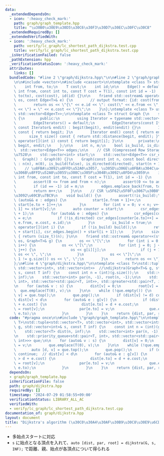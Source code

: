 ```yaml
---
data:
  _extendedDependsOn:
  - icon: ':heavy_check_mark:'
    path: graph/graph_template.hpp
    title: "\u30B0\u30E9\u30D5\u30C6\u30F3\u30D7\u30EC\u30FC\u30C8"
  _extendedRequiredBy: []
  _extendedVerifiedWith:
  - icon: ':heavy_check_mark:'
    path: verify/lc_graph/lc_shortest_path_dijkstra.test.cpp
    title: verify/lc_graph/lc_shortest_path_dijkstra.test.cpp
  _isVerificationFailed: false
  _pathExtension: hpp
  _verificationStatusIcon: ':heavy_check_mark:'
  attributes:
    links: []
  bundledCode: "#line 2 \"graph/dijkstra.hpp\"\n\n#line 2 \"graph/graph_template.hpp\"\
    \n\n#include <vector>\n#include <cassert>\n\ntemplate <class T> struct Edge {\n\
    \    int from, to;\n    T cost;\n    int id;\n\n    Edge() = default;\n    Edge(const\
    \ int from, const int to, const T cost = T(1), const int id = -1) : from(from),\
    \ to(to), cost(cost), id(id) {}\n\n    friend std::ostream& operator<<(std::ostream&\
    \ os, const Edge<T>& e) {\n        // output format: {id: cost(from, to) = cost}\n\
    \        return os << \"{\" << e.id << \": cost(\" << e.from << \", \" << e.to\
    \ << \") = \" << e.cost << \"}\";\n    }\n};\ntemplate <class T> using Edges =\
    \ std::vector<Edge<T>>;\n\ntemplate <class T> struct Graph {\n    struct EdgeIterators\
    \ {\n       public:\n        using Iterator = typename std::vector<Edge<T>>::iterator;\n\
    \        EdgeIterators() = default;\n        EdgeIterators(const Iterator& begit,\
    \ const Iterator& endit) : begit(begit), endit(endit) {}\n        Iterator begin()\
    \ const { return begit; }\n        Iterator end() const { return endit; }\n  \
    \      size_t size() const { return std::distance(begit, endit); }\n        Edge<T>&\
    \ operator[](int i) const { return begit[i]; }\n\n       private:\n        Iterator\
    \ begit, endit;\n    };\n\n    int n, m;\n    bool is_build, is_directed;\n  \
    \  std::vector<Edge<T>> edges;\n\n    // CSR (Compressed Row Storage) \u5F62\u5F0F\
    \u7528\n    std::vector<int> start;\n    std::vector<Edge<T>> csr_edges;\n\n \
    \   Graph() : Graph(0) {}\n    Graph(const int n, const bool directed = false)\
    \ : n(n), m(0), is_build(false), is_directed(directed), start(n + 1, 0) {}\n\n\
    \    // \u8FBA\u3092\u8FFD\u52A0\u3057, \u305D\u306E\u8FBA\u304C\u4F55\u756A\u76EE\
    \u306B\u8FFD\u52A0\u3055\u308C\u305F\u304B\u3092\u8FD4\u3059\n    int add_edge(const\
    \ int from, const int to, const T cost = T(1), int id = -1) {\n        assert(!is_build);\n\
    \        assert(0 <= from and from < n);\n        assert(0 <= to and to < n);\n\
    \        if (id == -1) id = m;\n        edges.emplace_back(from, to, cost, id);\n\
    \        return m++;\n    }\n\n    // CSR \u5F62\u5F0F\u3067\u30B0\u30E9\u30D5\
    \u3092\u69CB\u7BC9\n    void build() {\n        assert(!is_build);\n        for\
    \ (auto&& e : edges) {\n            start[e.from + 1]++;\n            if (!is_directed)\
    \ start[e.to + 1]++;\n        }\n        for (int v = 0; v < n; v++) start[v +\
    \ 1] += start[v];\n        auto counter = start;\n        csr_edges.resize(start.back()\
    \ + 1);\n        for (auto&& e : edges) {\n            csr_edges[counter[e.from]++]\
    \ = e;\n            if (!is_directed) csr_edges[counter[e.to]++] = Edge(e.to,\
    \ e.from, e.cost, e.id);\n        }\n        is_build = true;\n    }\n\n    EdgeIterators\
    \ operator[](int i) {\n        if (!is_build) build();\n        return EdgeIterators(csr_edges.begin()\
    \ + start[i], csr_edges.begin() + start[i + 1]);\n    }\n\n    size_t size() const\
    \ { return (size_t)(n); }\n\n    friend std::ostream& operator<<(std::ostream&\
    \ os, Graph<T>& g) {\n        os << \"[\";\n        for (int i = 0; i < g.size();\
    \ i++) {\n            os << \"[\";\n            for (int j = 0; j < g[i].size();\
    \ j++) {\n                os << g[i][j];\n                if (j + 1 != g[i].size())\
    \ os << \", \";\n            }\n            os << \"]\";\n            if (i +\
    \ 1 != g.size()) os << \", \";\n        }\n        return os << \"]\";\n    }\n\
    };\n#line 4 \"graph/dijkstra.hpp\"\n\ntemplate <class T>\nstd::tuple<std::vector<T>,\
    \ std::vector<int>, std::vector<int>>  //\ndijkstra(Graph<T>& g, std::vector<int>&\
    \ s, const T inf) {\n    const int n = (int)(g.size());\n    std::vector<T> dist(n,\
    \ inf);\n    std::vector<int> par(n, -1), root(n, -1);\n\n    std::priority_queue<std::pair<T,\
    \ int>, std::vector<std::pair<T, int>>, std::greater<std::pair<T, int>>> que;\n\
    \n    for (auto& v : s) {\n        dist[v] = 0;\n        root[v] = v;\n      \
    \  que.emplace(T(0), v);\n    }\n\n    while (!que.empty()) {\n        auto [d,\
    \ v] = que.top();\n        que.pop();\n        if (dist[v] != d) continue;  //\
    \ dist[v] < d\n        for (auto& e : g[v]) {\n            if (dist[e.to] > d\
    \ + e.cost) {\n                dist[e.to] = d + e.cost;\n                root[e.to]\
    \ = root[v];\n                par[e.to] = v;\n                que.emplace(dist[e.to],\
    \ e.to);\n            }\n        }\n    }\n    return {dist, par, root};\n}\n"
  code: "#pragma once\n\n#include \"graph/graph_template.hpp\"\n\ntemplate <class\
    \ T>\nstd::tuple<std::vector<T>, std::vector<int>, std::vector<int>>  //\ndijkstra(Graph<T>&\
    \ g, std::vector<int>& s, const T inf) {\n    const int n = (int)(g.size());\n\
    \    std::vector<T> dist(n, inf);\n    std::vector<int> par(n, -1), root(n, -1);\n\
    \n    std::priority_queue<std::pair<T, int>, std::vector<std::pair<T, int>>, std::greater<std::pair<T,\
    \ int>>> que;\n\n    for (auto& v : s) {\n        dist[v] = 0;\n        root[v]\
    \ = v;\n        que.emplace(T(0), v);\n    }\n\n    while (!que.empty()) {\n \
    \       auto [d, v] = que.top();\n        que.pop();\n        if (dist[v] != d)\
    \ continue;  // dist[v] < d\n        for (auto& e : g[v]) {\n            if (dist[e.to]\
    \ > d + e.cost) {\n                dist[e.to] = d + e.cost;\n                root[e.to]\
    \ = root[v];\n                par[e.to] = v;\n                que.emplace(dist[e.to],\
    \ e.to);\n            }\n        }\n    }\n    return {dist, par, root};\n}"
  dependsOn:
  - graph/graph_template.hpp
  isVerificationFile: false
  path: graph/dijkstra.hpp
  requiredBy: []
  timestamp: '2024-07-29 01:58:55+09:00'
  verificationStatus: LIBRARY_ALL_AC
  verifiedWith:
  - verify/lc_graph/lc_shortest_path_dijkstra.test.cpp
documentation_of: graph/dijkstra.hpp
layout: document
title: "Dijkstra's algorithm (\u30C0\u30A4\u30AF\u30B9\u30C8\u30E9\u6CD5)"
---
```


- 多始点スタートに対応
- `s` に始点となる頂点を入れて、`auto [dist, par, root] = dijkstra(G, s, INF);` で距離、親、始点が各頂点について得られる
